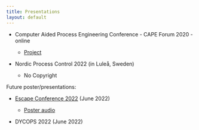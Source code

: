 ```yaml
---
title: Presentations
layout: default
---
```


+ Computer Aided Process Engineering Conference - CAPE Forum 2020 - online
  - [Project](Presentations/2019_cape-forum/cape.md)

+ Nordic Process Control 2022 (in Luleå, Sweden)
  - No Copyright

Future poster/presentations:
+ [Escape Conference 2022](Presentations/2022_Escape_32/) (June 2022)
  - [Poster audio](Presentations/2022_Escape_32/audio/poster_audio.m4a)

+ DYCOPS 2022 (June 2022)

